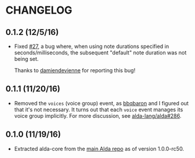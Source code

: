 # CHANGELOG

## 0.1.2 (12/5/16)

* Fixed [#27](https://github.com/alda-lang/alda-core/issues/27), a bug where, when using note durations specified in seconds/milliseconds, the subsequent "default" note duration was not being set.

  Thanks to [damiendevienne] for reporting this bug!

## 0.1.1 (11/20/16)

* Removed the `voices` (voice group) event, as [bbqbaron] and I figured out that it's not necessary. It turns out that each `voice` event manages its voice group implicitly. For more discussion, see [alda-lang/alda#286](https://github.com/alda-lang/alda/pull/286).

## 0.1.0 (11/19/16)

* Extracted alda-core from the [main Alda repo](https://github.com/alda-lang/alda) as of version 1.0.0-rc50.

[bbqbaron]: https://github.com/bbqbaron
[damiendevienne]: https://github.com/damiendevienne
